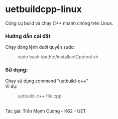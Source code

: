 # uetbuildcpp-linux
Công cụ build và chạy C++ nhanh chóng trên Linux.
<h3>Hướng dẫn cài đặt</h3>
Chạy dòng lệnh dưới quyền sudo:<br>
 <blockquote>sudo bash /pathto/installuetCpptool.sh</blockquote>
<h3>Sử dụng:</h3>
Chạy sử dụng command "uetbuild-c++"
<br>Ví dụ:<br>
<blockquote>uetbuild-c++ file.cpp</blockquote>
<br>
Tác giả: Trần Mạnh Cường - K62 - UET
